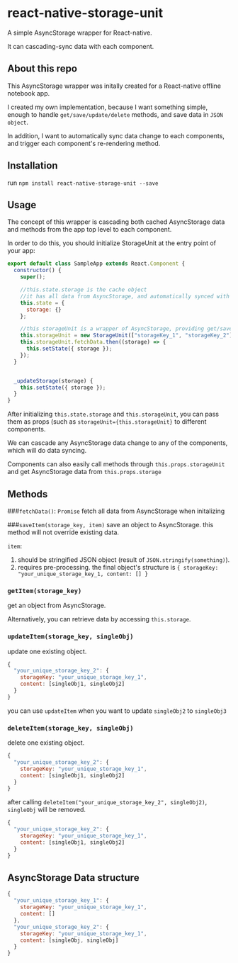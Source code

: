 # react-native-storage-unit
A simple AsyncStorage wrapper for React-native.

It can cascading-sync data with each component.

## About this repo
This AsyncStorage wrapper was initally created for a React-native offline notebook app.

I created my own implementation, because I want something simple, enough to handle `get/save/update/delete` methods, and save data in `JSON object`.

In addition, I want to automatically sync data change to each components, and trigger each component's re-rendering method.



## Installation
run `npm install react-native-storage-unit --save`

## Usage
The concept of this wrapper is cascading both cached AsyncStorage data and methods
from the app top level to each component.

In order to do this, you should initialize StorageUnit at the entry point of your app:

```javascript
export default class SampleApp extends React.Component {
  constructor() {
    super();

    //this.state.storage is the cache object
    //it has all data from AsyncStorage, and automatically synced with AsyncStorage.
    this.state = {
      storage: {}
    };

    //this storageUnit is a wrapper of AsyncStorage, providing get/save/update/delete methods
    this.storageUnit = new StorageUnit(["storageKey_1", "storageKey_2"], this._updateStorage.bind(this));
    this.storageUnit.fetchData.then((storage) => {
      this.setState({ storage });
    });
  }


  _updateStorage(storage) {
    this.setState({ storage });
  }
}
```
After initializing `this.state.storage` and `this.storageUnit`, you can pass them as props (such as `storageUnit={this.storageUnit}` to different components.

We can cascade any AsyncStorage data change to any of the components, which will do data syncing.

Components can also easily call methods through `this.props.storageUnit` and get AsyncStorage data from `this.props.storage`

## Methods

###`fetchData()`: `Promise`
fetch all data from AsyncStorage when initalizing

###`saveItem(storage_key, item)`
save an object to AsyncStorage. this method will not override existing data.

`item`:

1. should be stringified JSON object (result of `JSON.stringify(something)`).
2. requires pre-processing. the final object's structure is `{ storageKey: "your_unique_storage_key_1, content: [] }`

### `getItem(storage_key)`
get an object from AsyncStorage.

Alternatively, you can retrieve data by accessing `this.storage`.

### `updateItem(storage_key, singleObj)`
update one existing object.

```javascript
{
  "your_unique_storage_key_2": {
    storageKey: "your_unique_storage_key_1",
    content: [singleObj1, singleObj2]
  }
}
```
you can use `updateItem` when you want to update `singleObj2` to `singleObj3`

### `deleteItem(storage_key, singleObj)`
delete one existing object.

```javascript
{
  "your_unique_storage_key_2": {
    storageKey: "your_unique_storage_key_1",
    content: [singleObj1, singleObj2]
  }
}
```
after calling `deleteItem("your_unique_storage_key_2", singleObj2)`, `singleObj` will be removed.

```javascript
{
  "your_unique_storage_key_2": {
    storageKey: "your_unique_storage_key_1",
    content: [singleObj1, singleObj2]
  }
}
```


## AsyncStorage Data structure
```javascript
{
  "your_unique_storage_key_1": {
    storageKey: "your_unique_storage_key_1",
    content: []
  },
  "your_unique_storage_key_2": {
    storageKey: "your_unique_storage_key_1",
    content: [singleObj, singleObj]
  }
}
```
